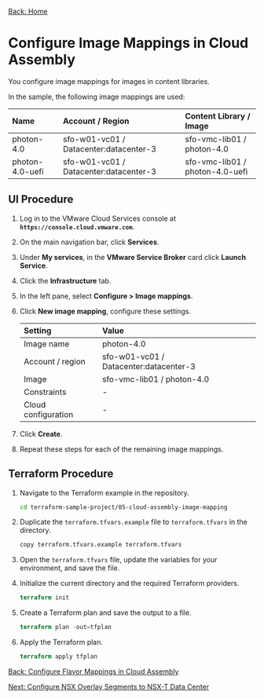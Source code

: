 [Back: Home](README.md)

# Configure Image Mappings in Cloud Assembly

You configure image mappings for images in content libraries.

In the sample, the following image mappings are used:

| Name            | Account / Region                        | Content Library / Image         |
| :-              | :-                                      | :-                              |
| photon-4.0      | sfo-w01-vc01 / Datacenter:datacenter-3  | sfo-vmc-lib01 / photon-4.0      |
| photon-4.0-uefi | sfo-w01-vc01 / Datacenter:datacenter-3  | sfo-vmc-lib01 / photon-4.0-uefi |

## UI Procedure

1. Log in to the VMware Cloud Services console at **`https://console.cloud.vmware.com`**.

2. On the main navigation bar, click **Services**.

3. Under **My services**, in the **VMware Service Broker** card click **Launch Service**.

4. Click the **Infrastructure** tab.

5. In the left pane, select **Configure > Image mappings**.

6. Click **New image mapping**, configure these settings.

   | **Setting**           | **Value**                               |
   | :-                    | :-                                      |
   | Image name            | photon-4.0                              |
   | Account / region      | sfo-w01-vc01 / Datacenter:datacenter-3  |
   | Image                 | sfo-vmc-lib01 / photon-4.0              |
   | Constraints           | -                                       |
   | Cloud configuration   | -                                       |

7. Click **Create**.

8. Repeat these steps for each of the remaining image mappings.

## Terraform Procedure

1. Navigate to the Terraform example in the repository.

   ```bash
   cd terraform-sample-project/05-cloud-assembly-image-mapping
   ```

2. Duplicate the `terraform.tfvars.example` file to `terraform.tfvars` in the directory.

   ```bash
   copy terraform.tfvars.example terraform.tfvars
   ```

3. Open the `terraform.tfvars` file, update the variables for your environment, and save the file.

4. Initialize the current directory and the required Terraform providers.

   ```terraform
   terraform init
   ```

5. Create a Terraform plan and save the output to a file.

   ```terraform
   terraform plan -out=tfplan
   ```  

6. Apply the Terraform plan.

   ```terraform
   terraform apply tfplan
   ```

[Back: Configure Flavor Mappings in Cloud Assembly](4-configure-flavour-mappings.md)

[Next: Configure NSX Overlay Segments to NSX-T Data Center](6-configure-nsx-segements.md)
